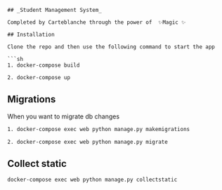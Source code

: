 
```
## _Student Management System_

Completed by Carteblanche through the power of  ✨Magic ✨

## Installation

Clone the repo and then use the following command to start the app

```sh
1. docker-compose build
```

```sh
2. docker-compose up
```

## Migrations

When you want to migrate db changes

```sh
1. docker-compose exec web python manage.py makemigrations
```

```sh
2. docker-compose exec web python manage.py migrate
```

## Collect static

```sh
docker-compose exec web python manage.py collectstatic
```

